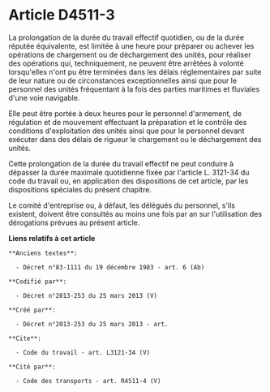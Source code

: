 # Article D4511-3

La prolongation de la durée du travail effectif quotidien, ou de la durée réputée équivalente, est limitée à une heure pour
préparer ou achever les opérations de chargement ou de déchargement des unités, pour réaliser des opérations qui,
techniquement, ne peuvent être arrêtées à volonté lorsqu'elles n'ont pu être terminées dans les délais réglementaires par
suite de leur nature ou de circonstances exceptionnelles ainsi que pour le personnel des unités fréquentant à la fois des
parties maritimes et fluviales d'une voie navigable. 

Elle peut être portée à deux heures pour le personnel d'armement, de régulation et de mouvement effectuant la préparation et
le contrôle des conditions d'exploitation des unités ainsi que pour le personnel devant exécuter dans des délais de rigueur
le chargement ou le déchargement des unités. 

Cette prolongation de la durée du travail effectif ne peut conduire à dépasser la durée maximale quotidienne fixée par
l'article L. 3121-34 du code du travail ou, en application des dispositions de cet article, par les dispositions spéciales du
présent chapitre. 

Le comité d'entreprise ou, à défaut, les délégués du personnel, s'ils existent, doivent être consultés au moins une fois par
an sur l'utilisation des dérogations prévues au présent article.

**Liens relatifs à cet article**

	**Anciens textes**:

	  - Décret n°83-1111 du 19 décembre 1983 - art. 6 (Ab)

	**Codifié par**:

	  - Décret n°2013-253 du 25 mars 2013 (V)

	**Créé par**:

	  - Décret n°2013-253 du 25 mars 2013 - art.

	**Cite**:

	  - Code du travail - art. L3121-34 (V)

	**Cité par**:

	  - Code des transports - art. R4511-4 (V)
